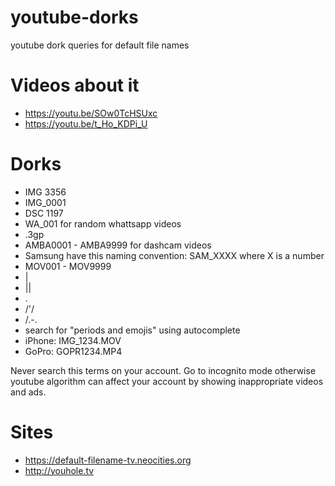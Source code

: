 # youtube-dorks
youtube dork queries for default file names

# Videos about it

* https://youtu.be/SOw0TcHSUxc
* https://youtu.be/t_Ho_KDPi_U

# Dorks
* IMG 3356
* IMG_0001
* DSC 1197
* WA_001 for random whattsapp videos
* .3gp
* AMBA0001 - AMBA9999 for dashcam videos
* Samsung have this naming convention: SAM_XXXX where X is a number
* MOV001 - MOV9999
* |
* ||
* .
* /'/
* /.-.
* search for "periods and emojis" using autocomplete
* iPhone: IMG_1234.MOV
* GoPro: GOPR1234.MP4

Never search this terms on your account. Go to incognito mode otherwise youtube algorithm can affect your account by showing inappropriate videos and ads.

# Sites

* https://default-filename-tv.neocities.org
* http://youhole.tv
